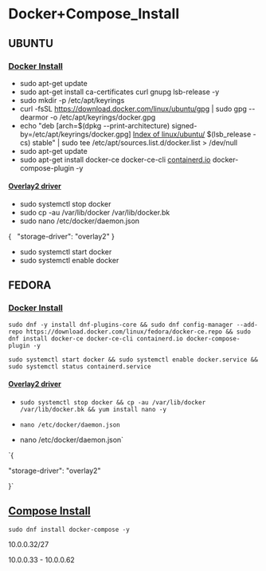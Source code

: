 # Docker+Compose_Install

## UBUNTU

### [Docker Install](https://docs.docker.com/engine/install/ubuntu/)

- sudo apt-get update
- sudo apt-get install ca-certificates curl gnupg lsb-release -y
- sudo mkdir -p /etc/apt/keyrings
- curl -fsSL https://download.docker.com/linux/ubuntu/gpg | sudo gpg --dearmor -o /etc/apt/keyrings/docker.gpg
- echo "deb [arch=$(dpkg --print-architecture) signed-by=/etc/apt/keyrings/docker.gpg] [Index of linux/ubuntu/](https://download.docker.com/linux/ubuntu) $(lsb_release -cs) stable" | sudo tee /etc/apt/sources.list.d/docker.list > /dev/null
- sudo apt-get update
- sudo apt-get install docker-ce docker-ce-cli [containerd.io](http://containerd.io) docker-compose-plugin -y



#### [Overlay2 driver](https://docs.docker.com/storage/storagedriver/overlayfs-driver/)

- sudo systemctl stop docker
- sudo cp -au /var/lib/docker /var/lib/docker.bk
- sudo nano /etc/docker/daemon.json

{   "storage-driver": "overlay2" }

- sudo systemctl start docker
- sudo systemctl enable docker



## FEDORA

### [Docker Install](https://docs.docker.com/engine/install/fedora/)

```shell
sudo dnf -y install dnf-plugins-core && sudo dnf config-manager --add-repo https://download.docker.com/linux/fedora/docker-ce.repo && sudo dnf install docker-ce docker-ce-cli containerd.io docker-compose-plugin -y
```

```shell
sudo systemctl start docker && sudo systemctl enable docker.service && sudo systemctl status containerd.service
```



#### [Overlay2 driver](https://docs.docker.com/storage/storagedriver/overlayfs-driver/)

- ```shell
  sudo systemctl stop docker && cp -au /var/lib/docker /var/lib/docker.bk && yum install nano -y
  ```
- ```shell
  nano /etc/docker/daemon.json
  ```
- nano /etc/docker/daemon.json`

`{

"storage-driver": "overlay2"

}`



## [Compose Install](https://developer.fedoraproject.org/tools/docker/compose.html)

`sudo dnf install docker-compose -y`

10.0.0.32/27

10.0.0.33 - 10.0.0.62


